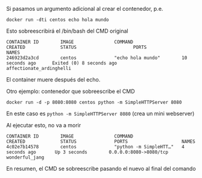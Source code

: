 Si pasamos un argumento adicional al crear el contenedor, p.e.

    docker run -dti centos echo hola mundo
    
Esto sobreescribirá el /bin/bash del CMD original
    
    CONTAINER ID        IMAGE               COMMAND                  CREATED             STATUS                     PORTS                NAMES
    246923d2a3cd        centos              "echo hola mundo"        10 seconds ago      Exited (0) 8 seconds ago                        affectionate_ardinghelli

El container muere después del echo.

Otro ejemplo: contenedor que sobreescribe el CMD

    docker run -d -p 8080:8080 centos python -m SimpleHTTPServer 8080
    
En este caso es `python -m SimpleHTTPServer 8080` (crea un mini webserver)

Al ejecutar esto, no va a morir

    CONTAINER ID        IMAGE               COMMAND                  CREATED             STATUS              PORTS                    NAMES
    4c02e7b14578        centos              "python -m SimpleHTT…"   4 seconds ago       Up 3 seconds        0.0.0.0:8080->8080/tcp   wonderful_jang


En resumen, el CMD se sobreescribe pasando el nuevo al final del comando